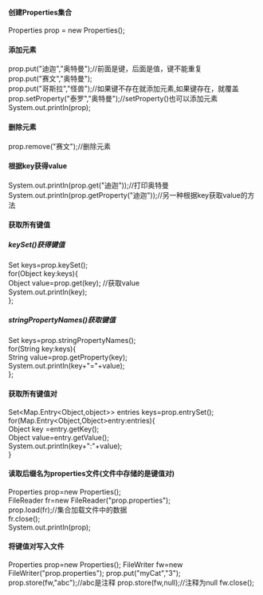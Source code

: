 #### 创建Properties集合
Properties prop = new Properties();
#### 添加元素
prop.put("迪迦","奥特曼");//前面是键，后面是值，键不能重复  
prop.put("赛文","奥特曼");  
prop.put("哥斯拉","怪兽");//如果键不存在就添加元素,如果键存在，就覆盖
prop.setProperty("泰罗","奥特曼");//setProperty()也可以添加元素  
System.out.println(prop);  
#### 删除元素
prop.remove("赛文");//删除元素
#### 根据key获得value
System.out.println(prop.get("迪迦"));//打印奥特曼
System.out.println(prop.getProperty("迪迦"));//另一种根据key获取value的方法
#### 获取所有键值
##### keySet()获得键值
Set<Object> keys=prop.keySet();    
for(Object key:keys){  
   Object value=prop.get(key);  //获取value  
   System.out.println(key);  
};
##### stringPropertyNames()获取键值
Set<String> keys=prop.stringPropertyNames();  
for(String key:keys){    
   String value=prop.getProperty(key);  
   System.out.println(key+"="+value);  
};  
#### 获取所有键值对
Set<Map.Entry<Object,object>> entries keys=prop.entrySet();      
for(Map.Entry<Object,Object>entry:entries){    
   Object key =entry.getKey();   
   Object value=entry.getValue();  
   System.out.println(key+":"+value);    
} 
#### 读取后缀名为properties文件(文件中存储的是键值对)
Properties prop=new Properties();  
FileReader fr=new FileReader("prop.properties");  
prop.load(fr);//集合加载文件中的数据  
fr.close();  
System.out.println(prop);
#### 将键值对写入文件
Properties prop=new Properties();
FileWriter fw=new FileWriter("prop.properties");
prop.put("myCat","3");
prop.store(fw,"abc");//abc是注释
prop.store(fw,null);//注释为null
fw.close();
   
